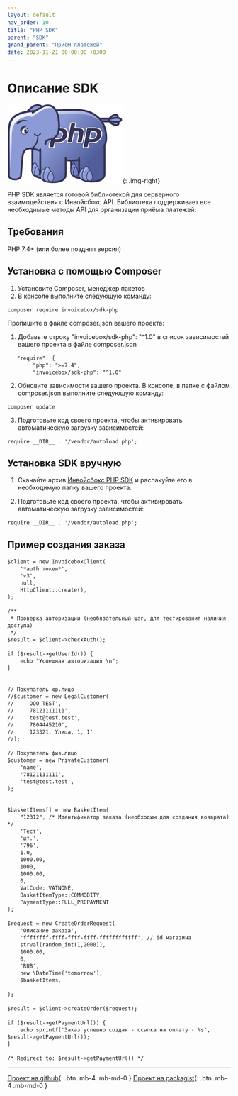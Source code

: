 ```yaml
---
layout: default
nav_order: 10
title: "PHP SDK"
parent: "SDK"
grand_parent: "Приём платежей"
date: 2023-11-21 00:00:00 +0300
---
```


# Описание SDK

![PHP](/assets/images/sdk/php.svg){: .img-right}

PHP SDK является готовой библиотекой для серверного взаимодействия с Инвойсбокс API. Библиотека поддерживает
все необходимые методы API для организации приёма платежей.

## Требования

PHP 7.4+ (или более поздняя версия)

## Установка с помощью Composer

1. Установите Composer, менеджер пакетов
2. В консоле выполните следующую команду:

```
composer require invoicebox/sdk-php
```

Пропишите в файле composer.json вашего проекта:

1. Добавьте строку "invoicebox/sdk-php": "^1.0" в список зависимостей вашего проекта в файле composer.json

```
   "require": {
        "php": ">=7.4",
        "invoicebox/sdk-php": "^1.0"
```

2. Обновите зависимости вашего проекта. В консоле, в папке с файлом composer.json выполните следующую команду:

```
composer update
```

3. Подготовьте код своего проекта, чтобы активировать автоматическую загрузку зависимостей:
 
```
require __DIR__ . '/vendor/autoload.php';
```

## Установка SDK вручную

1. Скачайте архив [Инвойсбокс PHP SDK](https://github.com/invoicebox/sdk-php) и распакуйте его в необходимую папку вашего проекта.

2. Подготовьте код своего проекта, чтобы активировать автоматическую загрузку зависимостей:
 
```
require __DIR__ . '/vendor/autoload.php';
```

## Пример создания заказа

```
$client = new InvoiceboxClient(
    '*auth токен*',
    'v3',
    null,
    HttpClient::create(),
);

/**
 * Проверка авторизации (необязательный шаг, для тестирования наличия доступа)
 */
$result = $client->checkAuth();

if ($result->getUserId()) {
    echo "Успешная авторизация \n";
}


// Покупатель юр.лицо
//$customer = new LegalCustomer(
//    'OOO TEST',
//    '78121111111',
//    'test@test.test',
//    '7804445210',
//    '123321, Улица, 1, 1'
//);

// Покупатель физ.лицо
$customer = new PrivateCustomer(
    'name',
    '78121111111',
    'test@test.test',
);


$basketItems[] = new BasketItem(
    "12312", /* Идентификатор заказа (необходим для создания возврата) */
    'Тест',
    'шт.',
    '796',
    1.0,
    1000.00,
    1000,
    1000.00,
    0,
    VatCode::VATNONE,
    BasketItemType::COMMODITY,
    PaymentType::FULL_PREPAYMENT
);

$request = new CreateOrderRequest(
    'Описание заказа',
    'ffffffff-ffff-ffff-ffff-ffffffffffff', // id магазина
    strval(random_int(1,2000)),
    1000.00,
    0,
    'RUB',
    new \DateTime('tomorrow'),
    $basketItems,

);

$result = $client->createOrder($request);

if ($result->getPaymentUrl()) {
    echo sprintf('Заказ успешно создан - ссылка на оплату - %s', $result->getPaymentUrl());
}

/* Redirect to: $result->getPaymentUrl() */

```


---

[Проект на github](https://github.com/InvoiceBox/invoicebox-sdk-php){: .btn .mb-4 .mb-md-0 } [Проект на packagist](https://packagist.org/packages/invoicebox/sdk-php){: .btn .mb-4 .mb-md-0 }
